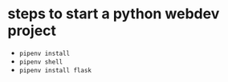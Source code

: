 # steps to start a python webdev project
- ```pipenv install```
- ```pipenv shell```
- ```pipenv install flask```